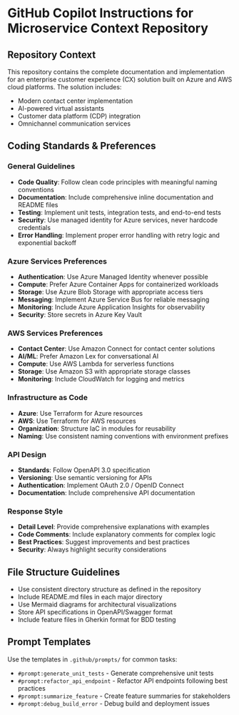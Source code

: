 # GitHub Copilot Instructions for Microservice Context Repository

## Repository Context
This repository contains the complete documentation and implementation for an enterprise customer experience (CX) solution built on Azure and AWS cloud platforms. The solution includes:
- Modern contact center implementation
- AI-powered virtual assistants
- Customer data platform (CDP) integration
- Omnichannel communication services

## Coding Standards & Preferences

### General Guidelines
- **Code Quality**: Follow clean code principles with meaningful naming conventions
- **Documentation**: Include comprehensive inline documentation and README files
- **Testing**: Implement unit tests, integration tests, and end-to-end tests
- **Security**: Use managed identity for Azure services, never hardcode credentials
- **Error Handling**: Implement proper error handling with retry logic and exponential backoff

### Azure Services Preferences
- **Authentication**: Use Azure Managed Identity whenever possible
- **Compute**: Prefer Azure Container Apps for containerized workloads
- **Storage**: Use Azure Blob Storage with appropriate access tiers
- **Messaging**: Implement Azure Service Bus for reliable messaging
- **Monitoring**: Include Azure Application Insights for observability
- **Security**: Store secrets in Azure Key Vault

### AWS Services Preferences
- **Contact Center**: Use Amazon Connect for contact center solutions
- **AI/ML**: Prefer Amazon Lex for conversational AI
- **Compute**: Use AWS Lambda for serverless functions
- **Storage**: Use Amazon S3 with appropriate storage classes
- **Monitoring**: Include CloudWatch for logging and metrics

### Infrastructure as Code
- **Azure**:  Use Terraform for Azure resources
- **AWS**: Use Terraform for AWS resources
- **Organization**: Structure IaC in modules for reusability
- **Naming**: Use consistent naming conventions with environment prefixes

### API Design
- **Standards**: Follow OpenAPI 3.0 specification
- **Versioning**: Use semantic versioning for APIs
- **Authentication**: Implement OAuth 2.0 / OpenID Connect
- **Documentation**: Include comprehensive API documentation

### Response Style
- **Detail Level**: Provide comprehensive explanations with examples
- **Code Comments**: Include explanatory comments for complex logic
- **Best Practices**: Suggest improvements and best practices
- **Security**: Always highlight security considerations

## File Structure Guidelines
- Use consistent directory structure as defined in the repository
- Include README.md files in each major directory
- Use Mermaid diagrams for architectural visualizations
- Store API specifications in OpenAPI/Swagger format
- Include feature files in Gherkin format for BDD testing

## Prompt Templates
Use the templates in `.github/prompts/` for common tasks:
- `#prompt:generate_unit_tests` - Generate comprehensive unit tests
- `#prompt:refactor_api_endpoint` - Refactor API endpoints following best practices
- `#prompt:summarize_feature` - Create feature summaries for stakeholders
- `#prompt:debug_build_error` - Debug build and deployment issues
